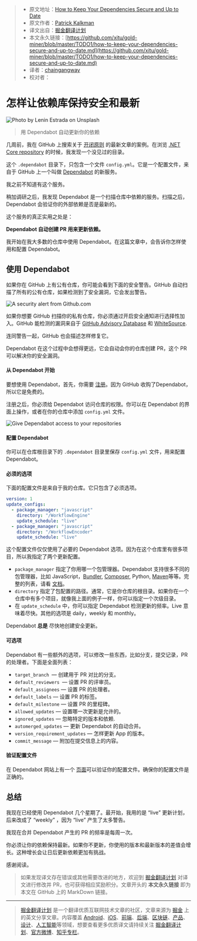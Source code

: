 > * 原文地址：[How to Keep Your Dependencies Secure and Up to Date](https://medium.com/better-programming/how-to-keep-your-dependencies-secure-and-up-to-date-92578c7f3c9c)
> * 原文作者：[Patrick Kalkman](https://medium.com/@pkalkman)
> * 译文出自：[掘金翻译计划](https://github.com/xitu/gold-miner)
> * 本文永久链接：[https://github.com/xitu/gold-miner/blob/master/TODO1/how-to-keep-your-dependencies-secure-and-up-to-date.md](https://github.com/xitu/gold-miner/blob/master/TODO1/how-to-keep-your-dependencies-secure-and-up-to-date.md)
> * 译者：[chaingangway](https://github.com/chaingangway)
> * 校对者：

# 怎样让依赖库保持安全和最新

![Photo by [Lenin Estrada](https://unsplash.com/@lenin33?utm_source=unsplash&utm_medium=referral&utm_content=creditCopyText) on [Unsplash](https://unsplash.com/s/photos/robot?utm_source=unsplash&utm_medium=referral&utm_content=creditCopyText)](https://cdn-images-1.medium.com/max/4320/1*dJ1mhPOPA1MVEnUfpaCGjA.jpeg)

> 用 Dependabot 自动更新你的依赖

几周前，我在 GitHub 上搜索关于 [开闭原则](https://medium.com/better-programming/do-you-use-the-most-crucial-principle-of-object-oriented-design-9045dbd1321e) 的最新文章的案例。在浏览 [.NET Core repository](https://github.com/dotnet/core) 的时候，我发现一个没见过的目录。

这个 `.dependabot` 目录下，只包含一个文件 `config.yml`。它是一个配置文件，来自于 GitHub 上一个叫做 [Dependabot](https://dependabot.com/blog/hello-github/) 的新服务。

我之前不知道有这个服务。

稍加调研之后，我发现 Dependabot 是一个扫描仓库中依赖的服务。扫描之后，Dependabot 会验证你的外部依赖是否是最新的。

这个服务的真正实用之处是：

**Dependabot 自动创建 PR 用来更新依赖。**

我开始在我大多数的仓库中使用 Dependabot。在这篇文章中，会告诉你怎样使用和配置 Dependabot。

## 使用 Dependabot

如果你在 GitHub 上有公有仓库，你可能会看到下面的安全警告。GitHub 自动扫描了所有的公有仓库，如果检测到了安全漏洞，它会发出警告。

![A security alert from Github.com](https://cdn-images-1.medium.com/max/3928/1*0JG50XF4d8nYeLImgp3eoQ.png)

如果你想要 GitHub 扫描你的私有仓库，你必须通过开启安全通知进行选择性加入。GitHub 能检测的漏洞来自于 [GitHub Advisory Database](https://github.com/advisories) 和 [WhiteSource](https://www.whitesourcesoftware.com/whitesource-for-developers/).

连同警告一起，GitHub 也会描述怎样修复它。

Dependabot 在这个过程中会想得更远，它会自动会你的仓库创建 PR，这个 PR 可以解决你的安全漏洞。

#### 从 Dependabot 开始

要想使用 Dependabot，首先，你需要 [注册](https://app.dependabot.com/auth/sign-up)。因为 GitHub 收购了Dependabot，所以它是免费的。

注册之后，你必须给 Dependabot 访问仓库的权限。你可以在 Dependabot 的界面上操作，或者在你的仓库中添加 `config.yml` 文件。

![Give Dependabot access to your repositories](https://cdn-images-1.medium.com/max/3364/1*d3x8R3Zqgrj2LlvJYuzZXQ.png)

#### 配置 Dependabot

你可以在仓库根目录下的 `.dependabot` 目录里保存 `config.yml` 文件，用来配置 Dependabot。

#### 必须的选项

下面的配置文件是来自于我的仓库。它只包含了必须选项。


```YAML
version: 1
update_configs:
  - package_manager: "javascript"
    directory: "/WorkflowEngine"
    update_schedule: "live"
  - package_manager: "javascript"
    directory: "/WorkflowEncoder"
    update_schedule: "live"
```
这个配置文件仅仅使用了必要的 Dependabot 选项。因为在这个仓库里有很多项目，所以我指定了两个更新配置。

* `package_manager` 指定了你用哪一个包管理器。Dependabot 支持很多不同的包管理器，比如 JavaScript，[Bundler](https://bundler.io/), [Composer](https://getcomposer.org/), Python, [Maven](https://maven.apache.org/)等等。完整的列表，请看 [文档](https://dependabot.com/docs/config-file/)。
* `directory` 指定了包配置的路径。通常，它是你仓库的根目录。如果你在一个仓库中有多个项目，就像我上面的例子一样，你可以指定一个次级目录。
* 在 `update_schedule` 中，你可以指定 Dependabot 检测更新的频率。Live 意味着尽快。其他的选项是 daily，weekly 和 monthly。

Dependabot **总是** 尽快地创建安全更新。

#### 可选项

Dependabot 有一些额外的选项，可以修改一些东西，比如分支，提交记录，PR 的处理者。下面是全面列表：

* `target_branch `— 创建用于 PR 对比的分支。
* `default_reviewers `— 设置 PR 的评审员。
* `default_assignees` — 设置 PR 的处理者。
* `default_labels` — 设置 PR 的标签。
* `default_milestone` — 设置 PR 的里程碑。
* `allowed_updates` — 设置哪一次更新是允许的。
* `ignored_updates` — 忽略特定的版本和依赖.
* `automerged_updates` — 更新 Dependabot 的自动合并。
* `version_requirement_updates` — 怎样更新 App 的版本。
* `commit_message` — 附加在提交信息上的内容。

#### 验证配置文件

在 Dependabot 网站上有一个 [页面](https://dependabot.com/docs/config-file/validator/)可以验证你的配置文件。确保你的配置文件是正确的。

## 总结

我现在已经使用 Dependabot 几个星期了。最开始，我用的是 “live” 更新计划，后来改成了 “weekly” ，因为 “live” 产生了太多警告。

我现在合并 Dependabot 产生的 PR 的频率是每周一次。

你必须让你的依赖保持最新。如果你不更新，你使用的版本和最新版本的差值会增长。这种增长会让日后更新依赖更加有挑战。

感谢阅读。

> 如果发现译文存在错误或其他需要改进的地方，欢迎到 [掘金翻译计划](https://github.com/xitu/gold-miner) 对译文进行修改并 PR，也可获得相应奖励积分。文章开头的 **本文永久链接** 即为本文在 GitHub 上的 MarkDown 链接。

---

> [掘金翻译计划](https://github.com/xitu/gold-miner) 是一个翻译优质互联网技术文章的社区，文章来源为 [掘金](https://juejin.im) 上的英文分享文章。内容覆盖 [Android](https://github.com/xitu/gold-miner#android)、[iOS](https://github.com/xitu/gold-miner#ios)、[前端](https://github.com/xitu/gold-miner#前端)、[后端](https://github.com/xitu/gold-miner#后端)、[区块链](https://github.com/xitu/gold-miner#区块链)、[产品](https://github.com/xitu/gold-miner#产品)、[设计](https://github.com/xitu/gold-miner#设计)、[人工智能](https://github.com/xitu/gold-miner#人工智能)等领域，想要查看更多优质译文请持续关注 [掘金翻译计划](https://github.com/xitu/gold-miner)、[官方微博](http://weibo.com/juejinfanyi)、[知乎专栏](https://zhuanlan.zhihu.com/juejinfanyi)。
